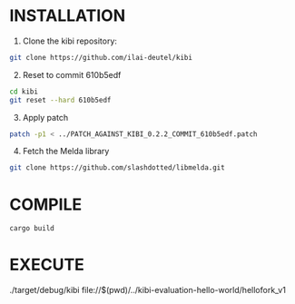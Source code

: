 # INSTALLATION

1. Clone the kibi repository:

```bash
git clone https://github.com/ilai-deutel/kibi
```


2. Reset to commit 610b5edf
```bash
cd kibi
git reset --hard 610b5edf
```

3. Apply patch
```bash
patch -p1 < ../PATCH_AGAINST_KIBI_0.2.2_COMMIT_610b5edf.patch
```

4. Fetch the Melda library
```bash
git clone https://github.com/slashdotted/libmelda.git
```

# COMPILE
```bash
cargo build
```

# EXECUTE
./target/debug/kibi file://$(pwd)/../kibi-evaluation-hello-world/hellofork_v1
